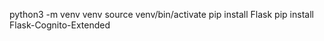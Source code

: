 python3 -m venv venv
source venv/bin/activate
pip install Flask
pip install Flask-Cognito-Extended


